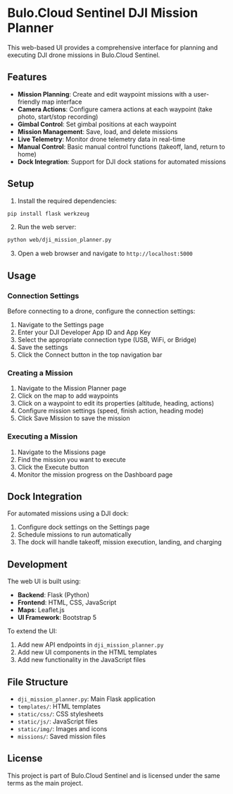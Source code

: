 # Bulo.Cloud Sentinel DJI Mission Planner

This web-based UI provides a comprehensive interface for planning and executing DJI drone missions in Bulo.Cloud Sentinel.

## Features

- **Mission Planning**: Create and edit waypoint missions with a user-friendly map interface
- **Camera Actions**: Configure camera actions at each waypoint (take photo, start/stop recording)
- **Gimbal Control**: Set gimbal positions at each waypoint
- **Mission Management**: Save, load, and delete missions
- **Live Telemetry**: Monitor drone telemetry data in real-time
- **Manual Control**: Basic manual control functions (takeoff, land, return to home)
- **Dock Integration**: Support for DJI dock stations for automated missions

## Setup

1. Install the required dependencies:

```bash
pip install flask werkzeug
```

2. Run the web server:

```bash
python web/dji_mission_planner.py
```

3. Open a web browser and navigate to `http://localhost:5000`

## Usage

### Connection Settings

Before connecting to a drone, configure the connection settings:

1. Navigate to the Settings page
2. Enter your DJI Developer App ID and App Key
3. Select the appropriate connection type (USB, WiFi, or Bridge)
4. Save the settings
5. Click the Connect button in the top navigation bar

### Creating a Mission

1. Navigate to the Mission Planner page
2. Click on the map to add waypoints
3. Click on a waypoint to edit its properties (altitude, heading, actions)
4. Configure mission settings (speed, finish action, heading mode)
5. Click Save Mission to save the mission

### Executing a Mission

1. Navigate to the Missions page
2. Find the mission you want to execute
3. Click the Execute button
4. Monitor the mission progress on the Dashboard page

## Dock Integration

For automated missions using a DJI dock:

1. Configure dock settings on the Settings page
2. Schedule missions to run automatically
3. The dock will handle takeoff, mission execution, landing, and charging

## Development

The web UI is built using:

- **Backend**: Flask (Python)
- **Frontend**: HTML, CSS, JavaScript
- **Maps**: Leaflet.js
- **UI Framework**: Bootstrap 5

To extend the UI:

1. Add new API endpoints in `dji_mission_planner.py`
2. Add new UI components in the HTML templates
3. Add new functionality in the JavaScript files

## File Structure

- `dji_mission_planner.py`: Main Flask application
- `templates/`: HTML templates
- `static/css/`: CSS stylesheets
- `static/js/`: JavaScript files
- `static/img/`: Images and icons
- `missions/`: Saved mission files

## License

This project is part of Bulo.Cloud Sentinel and is licensed under the same terms as the main project.
